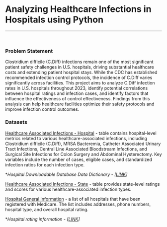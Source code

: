 # Analyzing Healthcare Infections in Hospitals using Python

------------
<br>

### Problem Statement

Clostridium difficile (C.Diff) infections remain one of the most significant patient safety challenges in U.S. hospitals, driving substantial healthcare costs and extending patient hospital stays. While the CDC has established recommended infection control protocols, the incidence of C.Diff varies significantly across facilities. This project aims to analyze C.Diff infection rates in U.S. hospitals throughout 2023, identify potential correlations between hospital ratings and infection cases, and identify factors that influence the effectiveness of control effectiveness. Findings from this analysis can help healthcare facilities optimize their safety protocols and improve infection control outcomes.
<br>

### Datasets

[Healthcare Associated Infections - Hospital](https://data.cms.gov/provider-data/dataset/77hc-ibv8#data-table "Healthcare Associated Infections - Hospital") - table contains hospital-level metrics related to various healthcare-associated infections, including Clostridium difficile (C.Diff), MRSA Bacteremia, Catheter Associated Urinary Tract Infections, Central Line Associated Bloodstream Infections, and Surgical Site Infections for Colon Surgery and Abdominal Hysterectomy. Key variables include the number of cases, eligible cases, and standardized infection ratios for each infection type.

**Hospital Downloadable Database Data Dictionary - [[LINK](https://data.cms.gov/provider-data/sites/default/files/data_dictionaries/hospital/HOSPITAL_Data_Dictionary.pdf "LINK")]*

[Healthcare Associated Infections - State](https://data.cms.gov/provider-data/dataset/k2ze-bqvw "Healthcare Associated Infections - State") - table provides state-level ratings and scores for various healthcare-associated infection types.

[Hospital General Information](https://data.cms.gov/provider-data/dataset/xubh-q36u "Hospital General Information") - a list of all hospitals that have been registered with Medicare. The list includes addresses, phone numbers, hospital type, and overall hospital rating.

**Hospital rating information - [[LINK](https://media.wbur.org/wp/2016/07/Hospital_Quality_Star_Ratings.pdf "LINK")]*



